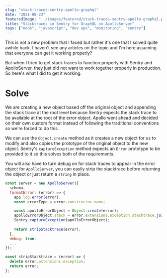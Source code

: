 ```yaml
---
slug: "stack-traces-sentry-apollo-graphql"
date: "2021-08-23"
featuredImage: "../images/featured/stack-traces-sentry-apollo-graphql.png"
title: "Stacktraces in Sentry for GraphQL on ApolloServer"
tags: ["node", "javascript", "dev ops", "monitoring", "sentry"]
---
```


This is not a new problem that I faced but rather it's one that I solved quite awhile back. I haven't see any articles on the topic and I'm here assuming that everyone can get it working properly?

But when I tried to get stack traces to function properly with Sentry and ApolloServer, they just did not want to work together properly in production. So here's what I did to get it working.

# Solve

We are creating a new object based off the original object and appending the stack trace at the root level because Sentry expects the stack trace to be available at the root of the error object.
Apollo went ahead and decided on their own custom format instead of following the traditional conventions so we're forced to do this. 

We can use the `Object.create` method as it creates a new object for us to modify and also copies the prototype of the original object to the new object. Sentry's `captureException` method expects an `Error` prototype to be provided to it so this solves both of the requirements.

You will also have to turn debug on for stack traces to appear in the error object for `ApolloServer`, you can easily strip the stacktrace before returning the object or just return a `string` in place.

```javascript
const server = new ApolloServer({
  schema,
  formatError: (error) => {
    app.log.error(error);
    const errorType = error.constructor.name;

    const apolloErrorObject = Object.create(error);
    apolloErrorObject.stack = error.extensions.exception.stacktrace.join('\n');
    Sentry.captureException(apolloErrorObject);
    
    return stripStacktrace(error);
  },
  debug: true,
  ...
});

const stripStacktrace = (error) => {
  delete error.extensions.exception;
  return error;
};
```